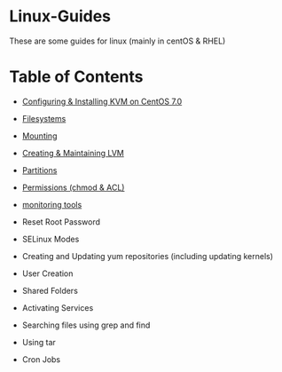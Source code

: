 # Linux-Guides
These are some guides for linux (mainly in centOS & RHEL)

# Table of Contents
- [Configuring & Installing KVM on CentOS 7.0 ](https://github.com/sxcdennis/Linux-Guides/blob/master/Configuring%20%26%20Installing%20KVM%20on%20CentOS%207.md "Configuring & Installing KVM on CentOS 7.0 ")

- [Filesystems](# "Filesystems")

- [Mounting](# "Mounting")

- [Creating & Maintaining LVM](# "Creating & Maintaining LVM")

- [Partitions](# "Partitions")

- [Permissions (chmod & ACL)](# "Permissions (chmod & ACL)")

- [monitoring tools](# "monitoring tools")

- Reset Root Password

- SELinux Modes

- Creating and Updating yum repositories (including updating kernels)

- User Creation

- Shared Folders

- Activating Services

- Searching files using grep and find

- Using tar

- Cron Jobs
